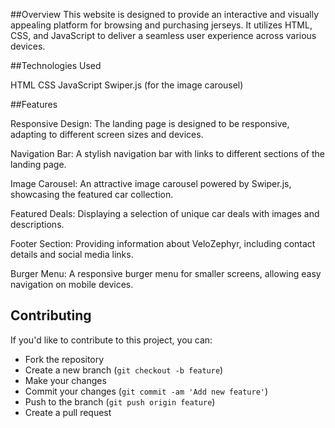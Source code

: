 ##Overview
This website is designed to provide an interactive and visually appealing platform for browsing and purchasing jerseys. It utilizes HTML, CSS, and JavaScript to deliver a seamless user experience across various devices.

##Technologies Used

HTML
CSS
JavaScript
Swiper.js (for the image carousel)

##Features

Responsive Design: The landing page is designed to be responsive, adapting to different screen sizes and devices.

Navigation Bar: A stylish navigation bar with links to different sections of the landing page.

Image Carousel: An attractive image carousel powered by Swiper.js, showcasing the featured car collection.

Featured Deals: Displaying a selection of unique car deals with images and descriptions.

Footer Section: Providing information about VeloZephyr, including contact details and social media links.

Burger Menu: A responsive burger menu for smaller screens, allowing easy navigation on mobile devices.

## Contributing

If you'd like to contribute to this project, you can:

- Fork the repository
- Create a new branch (`git checkout -b feature`)
- Make your changes
- Commit your changes (`git commit -am 'Add new feature'`)
- Push to the branch (`git push origin feature`)
- Create a pull request
